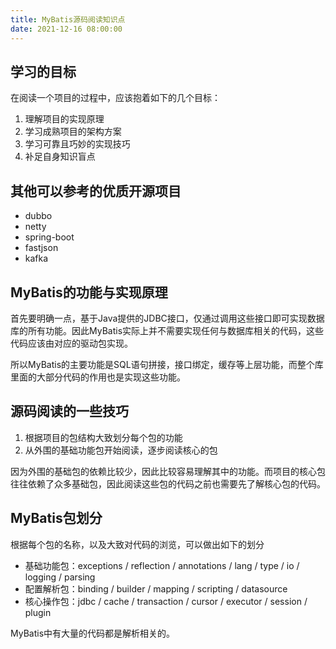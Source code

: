 ```yaml
---
title: MyBatis源码阅读知识点
date: 2021-12-16 08:00:00
---
```



学习的目标
--------------

在阅读一个项目的过程中，应该抱着如下的几个目标：

1. 理解项目的实现原理
2. 学习成熟项目的架构方案
3. 学习可靠且巧妙的实现技巧
4. 补足自身知识盲点

其他可以参考的优质开源项目
-------------------------

- dubbo
- netty
- spring-boot
- fastjson
- kafka


MyBatis的功能与实现原理
----------------------

首先要明确一点，基于Java提供的JDBC接口，仅通过调用这些接口即可实现数据库的所有功能。因此MyBatis实际上并不需要实现任何与数据库相关的代码，这些代码应该由对应的驱动包实现。

所以MyBatis的主要功能是SQL语句拼接，接口绑定，缓存等上层功能，而整个库里面的大部分代码的作用也是实现这些功能。


源码阅读的一些技巧
-------------------


1. 根据项目的包结构大致划分每个包的功能
2. 从外围的基础功能包开始阅读，逐步阅读核心的包

因为外围的基础包的依赖比较少，因此比较容易理解其中的功能。而项目的核心包往往依赖了众多基础包，因此阅读这些包的代码之前也需要先了解核心包的代码。

MyBatis包划分
-------------

根据每个包的名称，以及大致对代码的浏览，可以做出如下的划分

- 基础功能包：exceptions / reflection / annotations / lang / type / io / logging / parsing
- 配置解析包：binding / builder / mapping / scripting / datasource
- 核心操作包：jdbc / cache / transaction / cursor / executor / session / plugin

MyBatis中有大量的代码都是解析相关的。